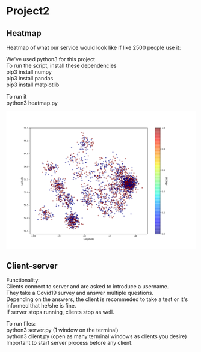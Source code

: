 # Project2

## Heatmap
Heatmap of what our service would look like if like 2500 people use it:

We've used python3 for this project\
To run the script, install these dependencies\
pip3 install numpy \
pip3 install pandas \
pip3 install matplotlib

To run it \
python3 heatmap.py

![heatmap](heatmap/heatmapimg.png)

## Client-server

Functionality:\
    Clients connect to server and are asked to introduce a username.\
    They take a Covid19 survey and answer multiple questions.\
    Depending on the answers, the client is recommeded to take a test or it's informed that he/she is fine.\
    If server stops running, clients stop as well.
    
To run files:\
python3 server.py (1 window on the terminal)\
python3 client.py (open as many terminal windows as clients you desire)\
Important to start server process before any client.




